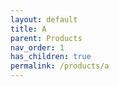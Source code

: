 ```yaml
---
layout: default
title: A
parent: Products
nav_order: 1
has_children: true
permalink: /products/a
---
```


